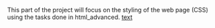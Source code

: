 This part of the project will focus on the styling of the web page (CSS) using the tasks done in html_advanced. 
[text](../html_advanced/index.html)